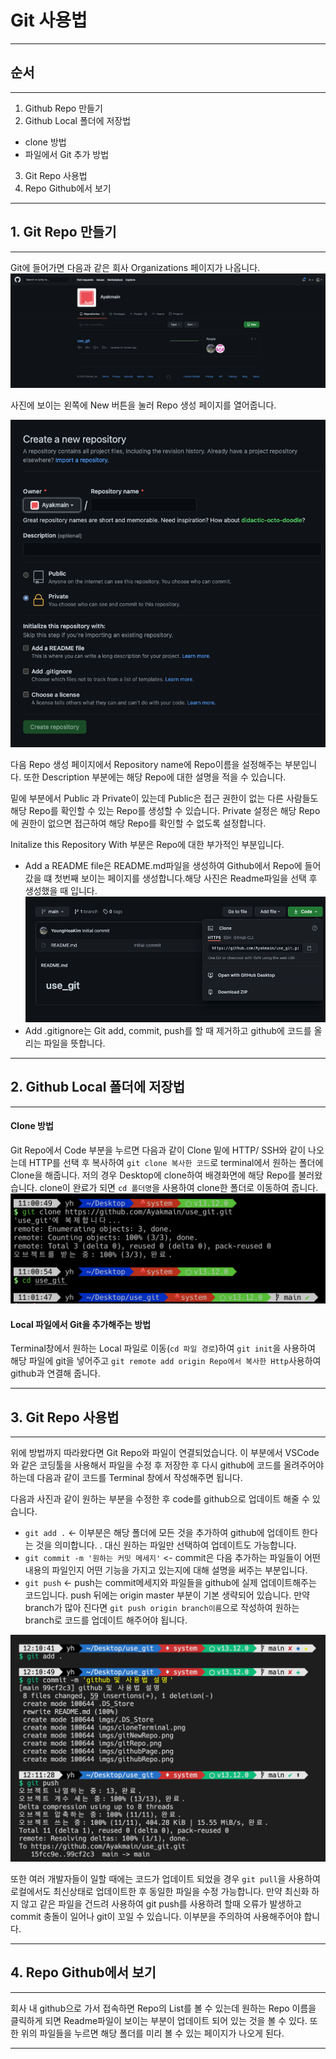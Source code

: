 # Git 사용법

---

## 순서

---

1. Github Repo 만들기
2. Github Local 폴더에 저장법

- clone 방법
- 파일에서 Git 추가 방법

3. Git Repo 사용법
4. Repo Github에서 보기

---

## 1. Git Repo 만들기

---

Git에 들어가면 다음과 같은 회사 Organizations 페이지가 나옵니다.
![github Home Page](./imgs/githubPage.png)

사진에 보이는 왼쪽에 New 버튼을 눌러 Repo 생성 페이지를 열어줍니다.

![github Repo 생성](./imgs/gitNewRepo.png)

다음 Repo 생성 페이지에서 Repository name에 Repo이름을 설정해주는 부분입니다. 또한 Description 부분에는 해당 Repo에 대한 설명을 적을 수 있습니다.

밑에 부분에서 Public 과 Private이 있는데 Public은 접근 권한이 없는 다른 사람들도 해당 Repo를 확인할 수 있는 Repo를 생성할 수 있습니다.
Private 설정은 해당 Repo에 권한이 없으면 접근하여 해당 Repo를 확인할 수 없도록 설정합니다.

Initalize this Repository With 부분은 Repo에 대한 부가적인 부분입니다.

- Add a README file은 README.md파일을 생성하여 Github에서 Repo에 들어갔을 떄 첫번째 보이는 페이지를 생성합니다.해당 사진은 Readme파일을 선택 후 생성했을 때 입니다.
  ![github Repo Detail](./imgs/gitRepo.png)
- Add .gitignore는 Git add, commit, push를 할 때 제거하고 github에 코드를 올리는 파일을 뜻합니다.

---

## 2. Github Local 폴더에 저장법

---

#### Clone 방법

Git Repo에서 Code 부분을 누르면 다음과 같이 Clone 밑에 HTTP/ SSH와 같이 나오는데 HTTP를 선택 후 복사하여 `git clone 복사한 코드`로 terminal에서 원하는 폴더에 Clone을 해줍니다. 저의 경우 Desktop에 clone하여 배경화면에 해당 Repo를 불러왔습니다. clone이 완료가 되면 `cd 폴더명`을 사용하여 clone한 폴더로 이동하여 줍니다.
![terminal 결과창](./imgs/cloneTerminal.png)

#### Local 파일에서 Git을 추가해주는 방법

Terminal창에서 원하는 Local 파일로 이동(`cd 파일 경로`)하여 `git init`을 사용하여 해당 파일에 git을 넣어주고 `git remote add origin Repo에서 복사한 Http`사용하여 github과 연결해 줍니다.

---

## 3. Git Repo 사용법

---

위에 방법까지 따라왔다면 Git Repo와 파일이 연결되었습니다.
이 부분에서 VSCode와 같은 코딩툴을 사용해서 파일을 수정 후 저장한 후 다시 github에 코드를 올려주어야하는데 다음과 같이 코드를 Terminal 창에서 작성해주면 됩니다.

다음과 사진과 같이 원하는 부분을 수정한 후 code를 github으로 업데이트 해줄 수 있습니다.

- `git add .` <- 이부분은 해당 폴더에 모든 것을 추가하여 github에 업데이트 한다는 것을 의미합니다. . 대신 원하는 파일만 선택하여 업데이트도 가능합니다.
- `git commit -m '원하는 커밋 메세지'` <- commit은 다음 추가하는 파일들이 어떤 내용의 파일인지 어떤 기능을 가지고 있는지에 대해 설명을 써주는 부분입니다.
- `git push` <- push는 commit메세지와 파일들을 github에 실제 업데이트해주는 코드입니다. push 뒤에는 origin master 부분이 기본 생략되어 있습니다. 만약 branch가 많아 진다면 `git push origin branch이름`으로 작성하여 원하는 branch로 코드를 업데이트 해주어야 됩니다.

![git add commit push Terminal 창](./imgs/addCommitPush.png)

또한 여러 개발자들이 일할 때에는 코드가 업데이트 되었을 경우 `git pull`을 사용하여 로컬에서도 최신상태로 업데이트한 후 동일한 파일을 수정 가능합니다. 만약 최신화 하지 않고 같은 파일을 건드려 사용하여 git push를 사용하려 할때 오류가 발생하고 commit 충돌이 일어나 git이 꼬일 수 있습니다. 이부분을 주의하여 사용해주어야 합니다.

---

## 4. Repo Github에서 보기

---

회사 내 github으로 가서 접속하면 Repo의 List를 볼 수 있는데 원하는 Repo 이름을 클릭하게 되면 Readme파일이 보이는 부분이 업데이트 되어 있는 것을 볼 수 있다. 또한 위의 파일들을 누르면 해당 폴더를 미리 볼 수 있는 페이지가 나오게 된다.

---
